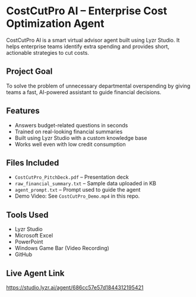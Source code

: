 # CostCutPro AI – Enterprise Cost Optimization Agent

CostCutPro AI is a smart virtual advisor agent built using Lyzr Studio. It helps enterprise teams identify extra spending and provides short, actionable strategies to cut costs.

## Project Goal
To solve the problem of unnecessary departmental overspending by giving teams a fast, AI-powered assistant to guide financial decisions.

## Features
- Answers budget-related questions in seconds
- Trained on real-looking financial summaries
- Built using Lyzr Studio with a custom knowledge base
- Works well even with low credit consumption

##  Files Included
- `CostCutPro_PitchDeck.pdf` – Presentation deck
- `raw_financial_summary.txt` – Sample data uploaded in KB
- `agent_prompt.txt` – Prompt used to guide the agent
-  Demo Video: See `CostCutPro_Demo.mp4` in this repo.
  
##  Tools Used
- Lyzr Studio  
- Microsoft Excel  
- PowerPoint  
- Windows Game Bar (Video Recording)  
- GitHub  

##  Live Agent Link
https://studio.lyzr.ai/agent/686cc57e57d1844312195421

